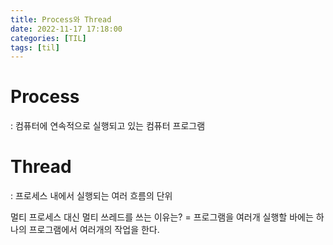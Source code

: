 ```yaml
---
title: Process와 Thread
date: 2022-11-17 17:18:00
categories: [TIL]
tags: [til]  
---
```


# Process
: 컴퓨터에 연속적으로 실행되고 있는 컴퓨터 프로그램

# Thread
: 프로세스 내에서 실행되는 여러 흐름의 단위

멀티 프로세스 대신 멀티 쓰레드를 쓰는 이유는?
= 프로그램을 여러개 실행할 바에는 하나의 프로그램에서 여러개의 작업을 한다.

